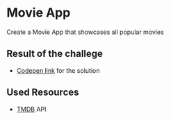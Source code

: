 # Movie App

Create a Movie App that showcases all popular movies

## Result of the challege

- [Codepen link](https://codepen.io/dzenitaa96/pen/VwBBYWv) for the solution

## Used Resources

- [TMDB](https://www.themoviedb.org/) API
